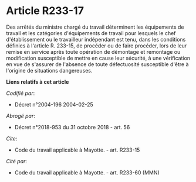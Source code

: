 # Article R233-17

Des arrêtés du ministre chargé du travail déterminent les équipements de travail et les catégories d'équipements de travail
pour lesquels le chef d'établissement ou le travailleur indépendant est tenu, dans les conditions définies à l'article R.
233-15, de procéder ou de faire procéder, lors de leur remise en service après toute opération de démontage et remontage ou
modification susceptible de mettre en cause leur sécurité, à une vérification en vue de s'assurer de l'absence de toute
défectuosité susceptible d'être à l'origine de situations dangereuses.

**Liens relatifs à cet article**

_Codifié par_:

  - Décret n°2004-196 2004-02-25

_Abrogé par_:

  - Décret n°2018-953 du 31 octobre 2018 - art. 56

_Cite_:

  - Code du travail applicable à Mayotte. - art. R233-15

_Cité par_:

  - Code du travail applicable à Mayotte. - art. R233-60 (MMN)
